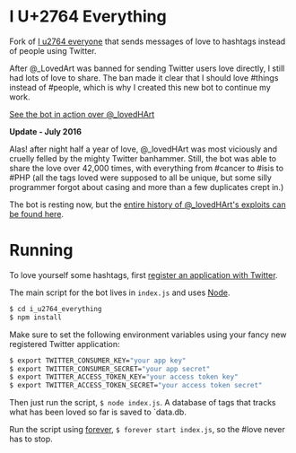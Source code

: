 # I U+2764 Everything
Fork of [I u2764 everyone](https://github.com/mattbierner/i-u2764-everyone) that sends messages of love to hashtags instead of people using Twitter.

After @_LovedArt was banned for sending Twitter users love directly, I still had lots of love to share. The ban made it clear that I should love #things instead of #people, which is why I created this new bot to continue my work.

[See the bot in action over @_lovedHArt][_lovedhart]

**Update - July 2016**

Alas! after night half a year of love, @_lovedHArt was most viciously and cruelly felled by the mighty Twitter banhammer. Still, the bot was able to share the love over 42,000 times, with everything from #cancer to #isis to #PHP (all the tags loved were supposed to all be unique, but some silly programmer forgot about casing and more than a few duplicates crept in.) 

The bot is resting now, but the [entire history of @_lovedHArt's exploits can be found here](https://raw.githubusercontent.com/mattbierner/i-u2764-everything/master/chronicles_of_a_fallen_love.json).

# Running
To love yourself some hashtags, first [register an application with Twitter](http://dev.twitter.com).

The main script for the bot lives in `index.js` and uses [Node][node].

```bash
$ cd i_u2764_everything
$ npm install
```

Make sure to set the following environment variables using your fancy new registered Twitter application:

```bash
$ export TWITTER_CONSUMER_KEY="your app key"
$ export TWITTER_CONSUMER_SECRET="your app secret"
$ export TWITTER_ACCESS_TOKEN_KEY="your access token key"
$ export TWITTER_ACCESS_TOKEN_SECRET="your access token secret"
```

Then just run the script, `$ node index.js`. A database of tags that tracks what has been loved so far is saved to `data.db.

Run the script using [forever][forever], `$ forever start index.js`, so the #love never has to stop.


[forever]: https://github.com/foreverjs/forever
[node]: https://nodejs.org/
[_lovedart]: https://twitter.com/_lovedart
[_lovedhart]: https://twitter.com/_lovedhart
